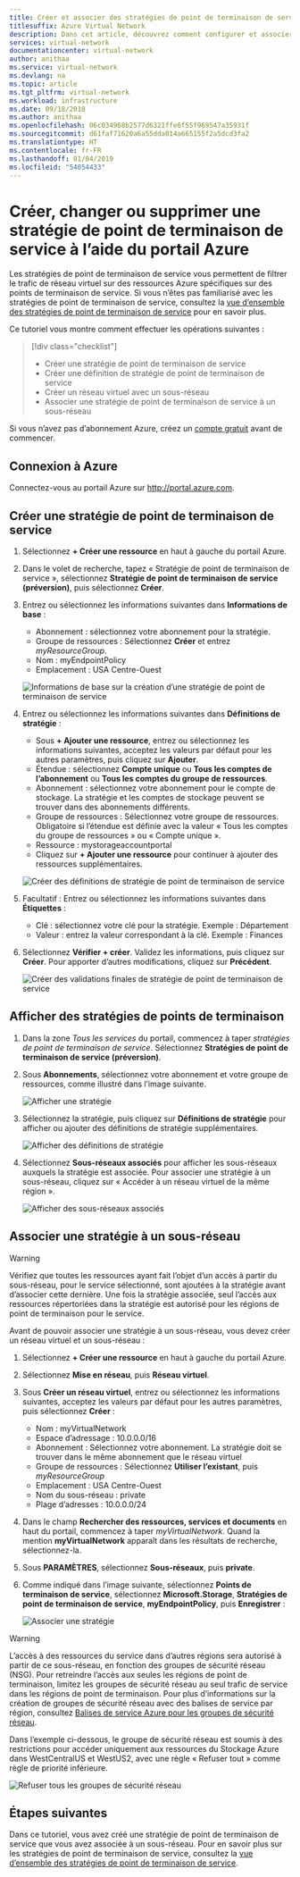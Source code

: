 ```yaml
---
title: Créer et associer des stratégies de point de terminaison de service - Portail Azure
titlesuffix: Azure Virtual Network
description: Dans cet article, découvrez comment configurer et associer des stratégies de point de terminaison de service à l’aide du portail Azure.
services: virtual-network
documentationcenter: virtual-network
author: anithaa
ms.service: virtual-network
ms.devlang: na
ms.topic: article
ms.tgt_pltfrm: virtual-network
ms.workload: infrastructure
ms.date: 09/18/2018
ms.author: anithaa
ms.openlocfilehash: 06c034968b2577d6321ffe6f55f969547a35931f
ms.sourcegitcommit: d61faf71620a6a55dda014a665155f2a5dcd3fa2
ms.translationtype: HT
ms.contentlocale: fr-FR
ms.lasthandoff: 01/04/2019
ms.locfileid: "54054433"
---
```

# <a name="create-change-or-delete-service-endpoint-policy-using-the-azure-portal"></a>Créer, changer ou supprimer une stratégie de point de terminaison de service à l’aide du portail Azure

Les stratégies de point de terminaison de service vous permettent de filtrer le trafic de réseau virtuel sur des ressources Azure spécifiques sur des points de terminaison de service. Si vous n’êtes pas familiarisé avec les stratégies de point de terminaison de service, consultez la [vue d’ensemble des stratégies de point de terminaison de service](virtual-network-service-endpoint-policies-overview.md) pour en savoir plus.

 Ce tutoriel vous montre comment effectuer les opérations suivantes :

> [!div class="checklist"]
> * Créer une stratégie de point de terminaison de service
> * Créer une définition de stratégie de point de terminaison de service
> * Créer un réseau virtuel avec un sous-réseau
> * Associer une stratégie de point de terminaison de service à un sous-réseau

Si vous n’avez pas d’abonnement Azure, créez un [compte gratuit](https://azure.microsoft.com/free/?WT.mc_id=A261C142F) avant de commencer.

## <a name="sign-in-to-azure"></a>Connexion à Azure 

Connectez-vous au portail Azure sur http://portal.azure.com.

## <a name="create-a-service-endpoint-policy"></a>Créer une stratégie de point de terminaison de service

1. Sélectionnez **+ Créer une ressource** en haut à gauche du portail Azure.
2. Dans le volet de recherche, tapez « Stratégie de point de terminaison de service », sélectionnez **Stratégie de point de terminaison de service (préversion)**, puis sélectionnez **Créer**.
3. Entrez ou sélectionnez les informations suivantes dans **Informations de base** : 

   - Abonnement : sélectionnez votre abonnement pour la stratégie.    
   - Groupe de ressources : Sélectionnez **Créer** et entrez *myResourceGroup*.     
   - Nom : myEndpointPolicy
   - Emplacement : USA Centre-Ouest     
 
   ![Informations de base sur la création d’une stratégie de point de terminaison de service](./media/virtual-network-service-endpoint-policies-portal/virtual-network-endpoint-policies-create-startpane.PNG)
   
4. Entrez ou sélectionnez les informations suivantes dans **Définitions de stratégie** :

   - Sous **+ Ajouter une ressource**, entrez ou sélectionnez les informations suivantes, acceptez les valeurs par défaut pour les autres paramètres, puis cliquez sur **Ajouter**.  
   - Étendue : sélectionnez **Compte unique** ou **Tous les comptes de l’abonnement** ou **Tous les comptes du groupe de ressources**.    
   - Abonnement : sélectionnez votre abonnement pour le compte de stockage. La stratégie et les comptes de stockage peuvent se trouver dans des abonnements différents.   
   - Groupe de ressources : Sélectionnez votre groupe de ressources. Obligatoire si l’étendue est définie avec la valeur « Tous les comptes du groupe de ressources » ou « Compte unique ».  
   - Ressource : mystorageaccountportal    
   - Cliquez sur **+ Ajouter une ressource** pour continuer à ajouter des ressources supplémentaires.
   
   ![Créer des définitions de stratégie de point de terminaison de service](./media/virtual-network-service-endpoint-policies-portal/virtual-network-endpoint-policies-create-policydefinitionspane.PNG)
   
5. Facultatif : Entrez ou sélectionnez les informations suivantes dans **Étiquettes** :
   
   - Clé : sélectionnez votre clé pour la stratégie. Exemple : Département     
   - Valeur : entrez la valeur correspondant à la clé. Exemple : Finances

6. Sélectionnez **Vérifier + créer**. Validez les informations, puis cliquez sur **Créer**. Pour apporter d’autres modifications, cliquez sur **Précédent**. 

   ![Créer des validations finales de stratégie de point de terminaison de service](./media/virtual-network-service-endpoint-policies-portal/virtual-network-endpoint-policies-create-finalcreatereview.PNG)
  
 
## <a name="view-endpoint-policies"></a>Afficher des stratégies de points de terminaison 

1. Dans la zone *Tous les services* du portail, commencez à taper *stratégies de point de terminaison de service*. Sélectionnez **Stratégies de point de terminaison de service (préversion)**.
2. Sous **Abonnements**, sélectionnez votre abonnement et votre groupe de ressources, comme illustré dans l’image suivante.

   ![Afficher une stratégie](./media/virtual-network-service-endpoint-policies-portal/virtual-network-endpoint-policies-viewpolicies.PNG)
       
3. Sélectionnez la stratégie, puis cliquez sur **Définitions de stratégie** pour afficher ou ajouter des définitions de stratégie supplémentaires.

   ![Afficher des définitions de stratégie](./media/virtual-network-service-endpoint-policies-portal/virtual-network-endpoint-policies-viewpolicy-adddefinitions.PNG)

4. Sélectionnez **Sous-réseaux associés** pour afficher les sous-réseaux auxquels la stratégie est associée. Pour associer une stratégie à un sous-réseau, cliquez sur « Accéder à un réseau virtuel de la même région ».

   ![Afficher des sous-réseaux associés](./media/virtual-network-service-endpoint-policies-portal/virtual-network-endpoint-policies-view-associatedsubnets.PNG)
 
## <a name="associate-a-policy-to-a-subnet"></a>Associer une stratégie à un sous-réseau

>[!WARNING] 
> Vérifiez que toutes les ressources ayant fait l’objet d’un accès à partir du sous-réseau, pour le service sélectionné, sont ajoutées à la stratégie avant d’associer cette dernière. Une fois la stratégie associée, seul l’accès aux ressources répertoriées dans la stratégie est autorisé pour les régions de point de terminaison pour le service. 

Avant de pouvoir associer une stratégie à un sous-réseau, vous devez créer un réseau virtuel et un sous-réseau :

1. Sélectionnez **+ Créer une ressource** en haut à gauche du portail Azure.
2. Sélectionnez **Mise en réseau**, puis **Réseau virtuel**.
3. Sous **Créer un réseau virtuel**, entrez ou sélectionnez les informations suivantes, acceptez les valeurs par défaut pour les autres paramètres, puis sélectionnez **Créer** :
   - Nom : myVirtualNetwork      
   - Espace d’adressage : 10.0.0.0/16      
   - Abonnement : Sélectionnez votre abonnement. La stratégie doit se trouver dans le même abonnement que le réseau virtuel     
   - Groupe de ressources : Sélectionnez **Utiliser l’existant**, puis *myResourceGroup*     
   - Emplacement : USA Centre-Ouest     
   - Nom du sous-réseau : private     
   - Plage d’adresses : 10.0.0.0/24
     
4. Dans le champ **Rechercher des ressources, services et documents** en haut du portail, commencez à taper *myVirtualNetwork*. Quand la mention **myVirtualNetwork** apparaît dans les résultats de recherche, sélectionnez-la.
5. Sous **PARAMÈTRES**, sélectionnez **Sous-réseaux**, puis **private**.
6. Comme indiqué dans l’image suivante, sélectionnez **Points de terminaison de service**, sélectionnez **Microsoft.Storage**, **Stratégies de point de terminaison de service**,  **myEndpointPolicy**, puis **Enregistrer** :

   ![Associer une stratégie](./media/virtual-network-service-endpoint-policies-portal/virtual-network-endpoint-policies-associatepolicies.PNG)

>[!WARNING] 
>L’accès à des ressources du service dans d’autres régions sera autorisé à partir de ce sous-réseau, en fonction des groupes de sécurité réseau (NSG). Pour retreindre l’accès aux seules les régions de point de terminaison, limitez les groupes de sécurité réseau au seul trafic de service dans les régions de point de terminaison. Pour plus d’informations sur la création de groupes de sécurité réseau avec des balises de service par région, consultez [Balises de service Azure pour les groupes de sécurité réseau](manage-network-security-group.md?toc=%2fcreate-a-security-rule%2f.json).

Dans l’exemple ci-dessous, le groupe de sécurité réseau est soumis à des restrictions pour accéder uniquement aux ressources du Stockage Azure dans WestCentralUS et WestUS2, avec une règle « Refuser tout » comme règle de priorité inférieure.

![Refuser tous les groupes de sécurité réseau](./media/virtual-network-service-endpoint-policies-portal/virtual-network-endpoint-policies-nsg-rules.PNG)


## <a name="next-steps"></a>Étapes suivantes
Dans ce tutoriel, vous avez créé une stratégie de point de terminaison de service que vous avez associée à un sous-réseau. Pour en savoir plus sur les stratégies de point de terminaison de service, consultez la [vue d’ensemble des stratégies de point de terminaison de service](virtual-network-service-endpoint-policies-overview.md).

